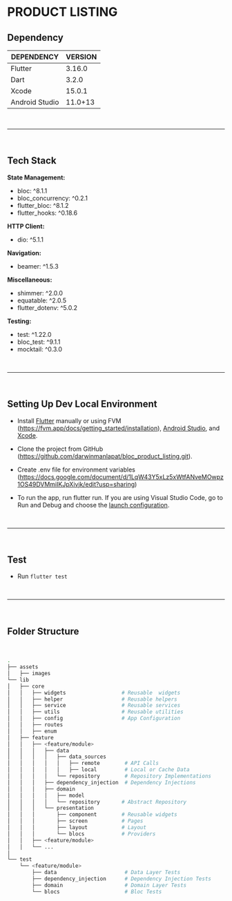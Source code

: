 # **PRODUCT LISTING**

## **Dependency**

| **DEPENDENCY** | **VERSION** |
|----------------|-------------|
| Flutter        | 3.16.0      |
| Dart           | 3.2.0       |
| Xcode          | 15.0.1      |
| Android Studio | 11.0+13     |

<br><hr><br>

## **Tech Stack**

**State Management:** <br>
- bloc: ^8.1.1
- bloc_concurrency: ^0.2.1
- flutter_bloc: ^8.1.2
- flutter_hooks: ^0.18.6

**HTTP Client:** <br>
- dio: ^5.1.1 

**Navigation:** <br>
- beamer: ^1.5.3 

**Miscellaneous:** <br>
- shimmer: ^2.0.0
- equatable: ^2.0.5
- flutter_dotenv: ^5.0.2

**Testing:** <br>
- test: ^1.22.0
- bloc_test: ^9.1.1
- mocktail: ^0.3.0

<br><hr><br>

## **Setting Up Dev Local Environment**

- Install [Flutter](https://docs.flutter.dev/get-started/install) manually or using FVM (https://fvm.app/docs/getting_started/installation), [Android Studio](https://developer.android.com/studio/install), and [Xcode](https://apps.apple.com/us/app/xcode/id497799835).

- Clone the project from GitHub (https://github.com/darwinmanlapat/bloc_product_listing.git).

- Create .env file for environment variables (https://docs.google.com/document/d/1LqW43Y5xLz5xWtfANveMOwpz1OS49DVMmiIKJpXivjk/edit?usp=sharing)

- To run the app, run flutter run. If you are using Visual Studio Code, go to Run and Debug and choose the [launch configuration](https://code.visualstudio.com/docs/editor/debugging#_launch-configurations).

<br><hr><br>

## **Test**

- Run `flutter test`

<br><hr><br>

## **Folder Structure**

<br>

```bash
.
├── assets
│   ├── images
└── lib
│   ├── core
│   │   ├── widgets                  # Reusable  widgets
│   │   ├── helper                   # Reusable helpers
│   │   ├── service                  # Reusable services
│   │   ├── utils                    # Reusable utilities
│   │   ├── config                   # App Configuration
│   │   ├── routes
│   │   ├── enum
│   ├── feature
│   │   ├── <feature/module>
│   │   │   ├── data
│   │   │   │   ├── data_sources           
│   │   │   │   │   ├── remote        # API Calls
│   │   │   │   │   ├── local         # Local or Cache Data
│   │   │   │   └── repository        # Repository Implementations
│   │   │   ├── dependency_injection  # Dependency Injections
│   │   │   ├── domain
│   │   │   │   ├── model
│   │   │   │   └── repository       # Abstract Repository
│   │   │   └── presentation
│   │   │       ├── component        # Reusable widgets
│   │   │       ├── screen           # Pages
│   │   │       ├── layout           # Layout
│   │   │       └── blocs            # Providers
│   │   ├── <feature/module>
│   │   └── ...
│   
└── test
    └── <feature/module>
        ├── data                      # Data Layer Tests
        ├── dependency_injection      # Dependency Injection Tests
        ├── domain                    # Domain Layer Tests
        └── blocs                     # Bloc Tests
```